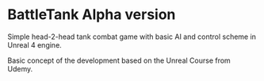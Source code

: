 # BattleTank Alpha version 

Simple head-2-head tank combat game with basic AI and control scheme in Unreal 4 engine.

Basic concept of the development based on the Unreal Course from Udemy. 
